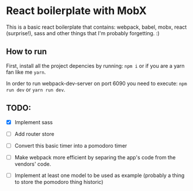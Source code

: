 # React boilerplate with MobX
This is a basic react boilerplate that contains: webpack, babel, mobx, react (surprise!), sass and other things that I'm probably forgetting. :)

## How to run

First, install all the project depencies by running: `npm i` or if you are a yarn fan like me `yarn`.

In order to run webpack-dev-server on port 6090 you need to execute: `npm run dev` or `yarn run dev`.

## TODO:
- [x] Implement sass
- [ ] Add router store
- [ ] Convert this basic timer into a pomodoro timer
- [ ] Make webpack more efficient by separing the app's code from the vendors' code.
- [ ] Implement at least one model to be used as example (probably a thing to store the pomodoro thing historic)

